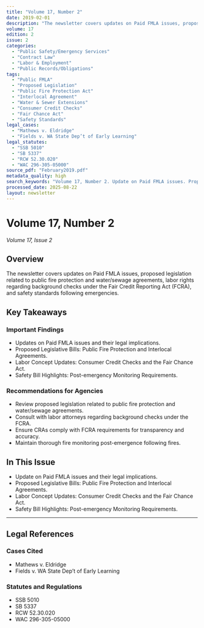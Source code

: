 ```yaml
---
title: "Volume 17, Number 2"
date: 2019-02-01
description: "The newsletter covers updates on Paid FMLA issues, proposed legislation related to public fire protection and water/sewage agreements, labor rights regarding background checks under the Fair Credit Reporting Act (FCRA), and safety standards following emergencies."
volume: 17
edition: 2
issue: 2
categories:
  - "Public Safety/Emergency Services"
  - "Contract Law"
  - "Labor & Employment"
  - "Public Records/Obligations"
tags:
  - "Public FMLA"
  - "Proposed Legislation"
  - "Public Fire Protection Act"
  - "Interlocal Agreement"
  - "Water & Sewer Extensions"
  - "Consumer Credit Checks"
  - "Fair Chance Act"
  - "Safety Standards"
legal_cases:
  - "Mathews v. Eldridge"
  - "Fields v. WA State Dep’t of Early Learning"
legal_statutes:
  - "SSB 5010"
  - "SB 5337"
  - "RCW 52.30.020"
  - "WAC 296-305-05000"
source_pdf: "February2019.pdf"
metadata_quality: high
search_keywords: "Volume 17, Number 2. Update on Paid FMLA issues. Proposed Legislative Bills: Public Fire Protection and Interlocal Agreements. Labor Concept Updates: Consumer Credit Checks and the Fair Chance Act. Sa..."
processed_date: 2025-08-22
layout: newsletter
---
```


# Volume 17, Number 2

*Volume 17, Issue 2*

## Overview

The newsletter covers updates on Paid FMLA issues, proposed legislation related to public fire protection and water/sewage agreements, labor rights regarding background checks under the Fair Credit Reporting Act (FCRA), and safety standards following emergencies.

## Key Takeaways

### Important Findings

- Updates on Paid FMLA issues and their legal implications.
- Proposed Legislative Bills: Public Fire Protection and Interlocal Agreements.
- Labor Concept Updates: Consumer Credit Checks and the Fair Chance Act.
- Safety Bill Highlights: Post-emergency Monitoring Requirements.

### Recommendations for Agencies

- Review proposed legislation related to public fire protection and water/sewage agreements.
- Consult with labor attorneys regarding background checks under the FCRA.
- Ensure CRAs comply with FCRA requirements for transparency and accuracy.
- Maintain thorough fire monitoring post-emergence following fires.

## In This Issue

- Update on Paid FMLA issues and their legal implications.
- Proposed Legislative Bills: Public Fire Protection and Interlocal Agreements.
- Labor Concept Updates: Consumer Credit Checks and the Fair Chance Act.
- Safety Bill Highlights: Post-emergency Monitoring Requirements.

---

## Legal References

### Cases Cited

- Mathews v. Eldridge
- Fields v. WA State Dep’t of Early Learning

### Statutes and Regulations

- SSB 5010
- SB 5337
- RCW 52.30.020
- WAC 296-305-05000

